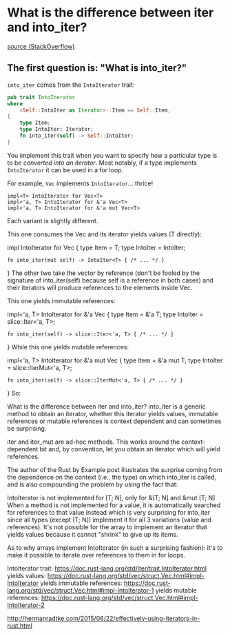 # What is the difference between iter and into_iter?

[source (StackOverflow)](https://stackoverflow.com/questions/34733811/what-is-the-difference-between-iter-and-into-iter#34745885)

## The first question is: "What is into_iter?"

`into_iter` comes from the `IntoIterator` trait:

```rust
pub trait IntoIterator
where
    <Self::IntoIter as Iterator>::Item == Self::Item,
{
    type Item;
    type IntoIter: Iterator;
    fn into_iter(self) -> Self::IntoIter;
}
```

You implement this trait when you want to specify how a particular type is to be
_converted into an iterator_. Most notably, if a type implements `IntoIterator`
it can be used in a for loop.

For example, `Vec` implements `IntoIterator`... thrice!

```
impl<T> IntoIterator for Vec<T>
impl<'a, T> IntoIterator for &'a Vec<T>
impl<'a, T> IntoIterator for &'a mut Vec<T>
```

Each variant is slightly different.

This one consumes the Vec and its iterator yields values (T directly):

impl<T> IntoIterator for Vec<T> {
    type Item = T;
    type IntoIter = IntoIter<T>;

    fn into_iter(mut self) -> IntoIter<T> { /* ... */ }
}
The other two take the vector by reference (don't be fooled by the signature of into_iter(self) because self is a reference in both cases) and their iterators will produce references to the elements inside Vec.

This one yields immutable references:

impl<'a, T> IntoIterator for &'a Vec<T> {
    type Item = &'a T;
    type IntoIter = slice::Iter<'a, T>;

    fn into_iter(self) -> slice::Iter<'a, T> { /* ... */ }
}
While this one yields mutable references:

impl<'a, T> IntoIterator for &'a mut Vec<T> {
    type Item = &'a mut T;
    type IntoIter = slice::IterMut<'a, T>;

    fn into_iter(self) -> slice::IterMut<'a, T> { /* ... */ }
}
So:

What is the difference between iter and into_iter?
into_iter is a generic method to obtain an iterator, whether this iterator yields values, immutable references or mutable references is context dependent and can sometimes be surprising.

iter and iter_mut are ad-hoc methods. This works around the context-dependent bit and, by convention, let you obtain an iterator which will yield references.

The author of the Rust by Example post illustrates the surprise coming from the dependence on the context (i.e., the type) on which into_iter is called, and is also compounding the problem by using the fact that:

IntoIterator is not implemented for [T; N], only for &[T; N] and &mut [T; N]
When a method is not implemented for a value, it is automatically searched for references to that value instead
which is very surprising for into_iter since all types (except [T; N]) implement it for all 3 variations (value and references). It's not possible for the array to implement an iterator that yields values because it cannot "shrink" to give up its items.

As to why arrays implement IntoIterator (in such a surprising fashion): it's to make it possible to iterate over references to them in for loops.

IntoIterator trait: https://doc.rust-lang.org/std/iter/trait.IntoIterator.html
yields values: https://doc.rust-lang.org/std/vec/struct.Vec.html#impl-IntoIterator
yields immutable references: https://doc.rust-lang.org/std/vec/struct.Vec.html#impl-IntoIterator-1
yields mutable references: https://doc.rust-lang.org/std/vec/struct.Vec.html#impl-IntoIterator-2

http://hermanradtke.com/2015/06/22/effectively-using-iterators-in-rust.html

